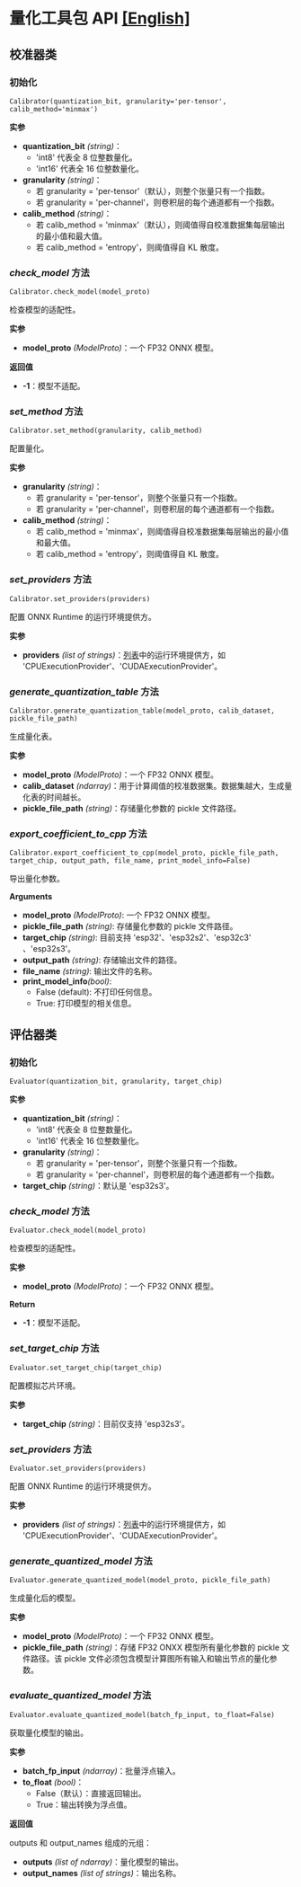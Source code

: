 # 量化工具包 API [[English]](./quantization_tool_api.md)

## 校准器类

### 初始化

```
Calibrator(quantization_bit, granularity='per-tensor', calib_method='minmax')
```

**实参**
- **quantization_bit** _(string)_：
  - 'int8' 代表全 8 位整数量化。
  - 'int16' 代表全 16 位整数量化。
- **granularity** _(string)_：
  - 若 granularity = 'per-tensor'（默认），则整个张量只有一个指数。
  - 若 granularity = 'per-channel'，则卷积层的每个通道都有一个指数。
- **calib_method** _(string)_：   
  - 若 calib_method = 'minmax'（默认），则阈值得自校准数据集每层输出的最小值和最大值。
  - 若 calib_method = 'entropy'，则阈值得自 KL 散度。

### *check_model* 方法

```
Calibrator.check_model(model_proto)
```
检查模型的适配性。

**实参**
- **model_proto** _(ModelProto)_：一个 FP32 ONNX 模型。

**返回值**
- **-1**：模型不适配。

### *set_method* 方法
```
Calibrator.set_method(granularity, calib_method)
```
配置量化。

**实参**
- **granularity** _(string)_：
  - 若 granularity = 'per-tensor'，则整个张量只有一个指数。
  - 若 granularity = 'per-channel'，则卷积层的每个通道都有一个指数。
- **calib_method** _(string)_：   
  - 若 calib_method = 'minmax'，则阈值得自校准数据集每层输出的最小值和最大值。
  - 若 calib_method = 'entropy'，则阈值得自 KL 散度。

### *set_providers* 方法
```
Calibrator.set_providers(providers)
```
配置 ONNX Runtime 的运行环境提供方。

**实参**
- **providers** _(list of strings)_：[列表](https://onnxruntime.ai/docs/reference/execution-providers/)中的运行环境提供方，如 'CPUExecutionProvider'、'CUDAExecutionProvider'。


### *generate_quantization_table* 方法
```
Calibrator.generate_quantization_table(model_proto, calib_dataset, pickle_file_path)
```
生成量化表。

**实参**
- **model_proto** _(ModelProto)_：一个 FP32 ONNX 模型。
- **calib_dataset** _(ndarray)_：用于计算阈值的校准数据集。数据集越大，生成量化表的时间越长。
- **pickle_file_path** _(string)_：存储量化参数的 pickle 文件路径。


### *export_coefficient_to_cpp* 方法
```
Calibrator.export_coefficient_to_cpp(model_proto, pickle_file_path, target_chip, output_path, file_name, print_model_info=False)
```
导出量化参数。

**Arguments**
- **model_proto** _(ModelProto)_: 一个 FP32 ONNX 模型。
- **pickle_file_path** _(string)_: 存储量化参数的 pickle 文件路径。
- **target_chip** _(string)_: 目前支持 'esp32'、'esp32s2'、'esp32c3' 、'esp32s3'。 
- **output_path** _(string)_: 存储输出文件的路径。
- **file_name** _(string)_: 输出文件的名称。
- **print_model_info**_(bool)_: 
  - False (default): 不打印任何信息。
  - True: 打印模型的相关信息。


## 评估器类

### 初始化

```
Evaluator(quantization_bit, granularity, target_chip)
```
**实参**
- **quantization_bit** _(string)_：
  - 'int8' 代表全 8 位整数量化。
  - 'int16' 代表全 16 位整数量化。
- **granularity** _(string)_：
  - 若 granularity = 'per-tensor'，则整个张量只有一个指数。
  - 若 granularity = 'per-channel'，则卷积层的每个通道都有一个指数。
- **target_chip** _(string)_：默认是 'esp32s3'。


### *check_model* 方法
```
Evaluator.check_model(model_proto)
```
检查模型的适配性。

**实参**
- **model_proto** _(ModelProto)_：一个 FP32 ONNX 模型。

**Return**
- **-1**：模型不适配。

### *set_target_chip* 方法
```
Evaluator.set_target_chip(target_chip)
```
配置模拟芯片环境。

**实参**
- **target_chip** _(string)_：目前仅支持 'esp32s3'。


### *set_providers* 方法
```
Evaluator.set_providers(providers)
```

配置 ONNX Runtime 的运行环境提供方。

**实参**
- **providers** _(list of strings)_：[列表](https://onnxruntime.ai/docs/reference/execution-providers/)中的运行环境提供方，如 'CPUExecutionProvider'、'CUDAExecutionProvider'。

### *generate_quantized_model* 方法
```
Evaluator.generate_quantized_model(model_proto, pickle_file_path)
```
生成量化后的模型。

**实参**
- **model_proto** _(ModelProto)_：一个 FP32 ONNX 模型。
- **pickle_file_path** _(string)_：存储 FP32 ONXX 模型所有量化参数的 pickle 文件路径。该 pickle 文件必须包含模型计算图所有输入和输出节点的量化参数。


### *evaluate_quantized_model* 方法
```
Evaluator.evaluate_quantized_model(batch_fp_input, to_float=False)
```
获取量化模型的输出。

**实参**
- **batch_fp_input** _(ndarray)_：批量浮点输入。
- **to_float** _(bool)_： 
  - False（默认）：直接返回输出。
  - True：输出转换为浮点值。

**返回值**

outputs 和 output_names 组成的元组：
- **outputs** _(list of ndarray)_：量化模型的输出。
- **output_names** _(list of strings)_：输出名称。


